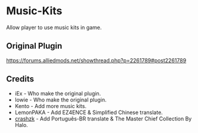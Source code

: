 # Music-Kits
Allow player to use music kits in game.

## Original Plugin
https://forums.alliedmods.net/showthread.php?p=2261789#post2261789

## Credits
- iEx - Who make the original plugin.
- lowie - Who make the original plugin.
- Kento - Add more music kits.
- LemonPAKA - Add EZ4ENCE & Simplified Chinese translate.
- [crashzk](https://github.com/paulocrash) - Add Português-BR translate & The Master Chief Collection By Halo.
